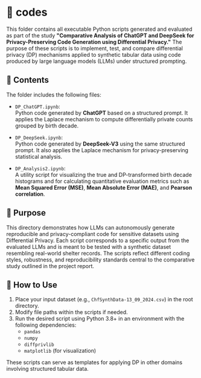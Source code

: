 # 📁 codes

This folder contains all executable Python scripts generated and evaluated as part of the study **"Comparative Analysis of ChatGPT and DeepSeek for Privacy-Preserving Code Generation using Differential Privacy."** The purpose of these scripts is to implement, test, and compare differential privacy (DP) mechanisms applied to synthetic tabular data using code produced by large language models (LLMs) under structured prompting.

## 📄 Contents

The folder includes the following files:

- `DP_ChatGPT.ipynb`:  
  Python code generated by **ChatGPT** based on a structured prompt. It applies the Laplace mechanism to compute differentially private counts grouped by birth decade.

- `DP_DeepSeek.ipynb`:  
  Python code generated by **DeepSeek-V3** using the same structured prompt. It also applies the Laplace mechanism for privacy-preserving statistical analysis.

- `DP_Analysis2.ipynb`:  
  A utility script for visualizing the true and DP-transformed birth decade histograms and for calculating quantitative evaluation metrics such as **Mean Squared Error (MSE)**, **Mean Absolute Error (MAE)**, and **Pearson correlation**.


## 🧩 Purpose

This directory demonstrates how LLMs can autonomously generate reproducible and privacy-compliant code for sensitive datasets using Differential Privacy. Each script corresponds to a specific output from the evaluated LLMs and is meant to be tested with a synthetic dataset resembling real-world shelter records. The scripts reflect different coding styles, robustness, and reproducibility standards central to the comparative study outlined in the project report.

## 📁 How to Use

1. Place your input dataset (e.g., `ChfSynthData-13_09_2024.csv`) in the root directory.
2. Modify file paths within the scripts if needed.
3. Run the desired script using Python 3.8+ in an environment with the following dependencies:
   - `pandas`
   - `numpy`
   - `diffprivlib`
   - `matplotlib` (for visualization)

These scripts can serve as templates for applying DP in other domains involving structured tabular data.


